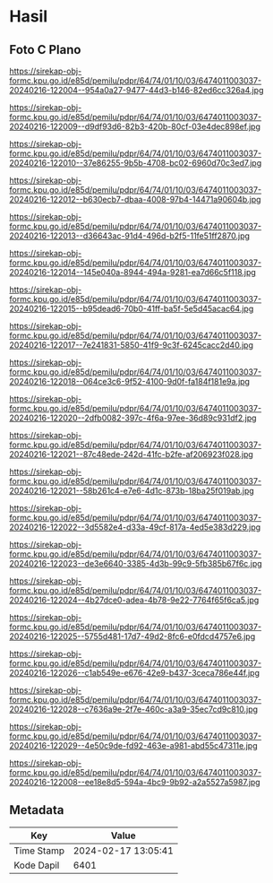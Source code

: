 # Hasil

## Foto C Plano

https://sirekap-obj-formc.kpu.go.id/e85d/pemilu/pdpr/64/74/01/10/03/6474011003037-20240216-122004--954a0a27-9477-44d3-b146-82ed6cc326a4.jpg

https://sirekap-obj-formc.kpu.go.id/e85d/pemilu/pdpr/64/74/01/10/03/6474011003037-20240216-122009--d9df93d6-82b3-420b-80cf-03e4dec898ef.jpg

https://sirekap-obj-formc.kpu.go.id/e85d/pemilu/pdpr/64/74/01/10/03/6474011003037-20240216-122010--37e86255-9b5b-4708-bc02-6960d70c3ed7.jpg

https://sirekap-obj-formc.kpu.go.id/e85d/pemilu/pdpr/64/74/01/10/03/6474011003037-20240216-122012--b630ecb7-dbaa-4008-97b4-14471a90604b.jpg

https://sirekap-obj-formc.kpu.go.id/e85d/pemilu/pdpr/64/74/01/10/03/6474011003037-20240216-122013--d36643ac-91d4-496d-b2f5-11fe51ff2870.jpg

https://sirekap-obj-formc.kpu.go.id/e85d/pemilu/pdpr/64/74/01/10/03/6474011003037-20240216-122014--145e040a-8944-494a-9281-ea7d66c5f118.jpg

https://sirekap-obj-formc.kpu.go.id/e85d/pemilu/pdpr/64/74/01/10/03/6474011003037-20240216-122015--b95dead6-70b0-41ff-ba5f-5e5d45acac64.jpg

https://sirekap-obj-formc.kpu.go.id/e85d/pemilu/pdpr/64/74/01/10/03/6474011003037-20240216-122017--7e241831-5850-41f9-9c3f-6245cacc2d40.jpg

https://sirekap-obj-formc.kpu.go.id/e85d/pemilu/pdpr/64/74/01/10/03/6474011003037-20240216-122018--064ce3c6-9f52-4100-9d0f-fa184f181e9a.jpg

https://sirekap-obj-formc.kpu.go.id/e85d/pemilu/pdpr/64/74/01/10/03/6474011003037-20240216-122020--2dfb0082-397c-4f6a-97ee-36d89c931df2.jpg

https://sirekap-obj-formc.kpu.go.id/e85d/pemilu/pdpr/64/74/01/10/03/6474011003037-20240216-122021--87c48ede-242d-41fc-b2fe-af206923f028.jpg

https://sirekap-obj-formc.kpu.go.id/e85d/pemilu/pdpr/64/74/01/10/03/6474011003037-20240216-122021--58b261c4-e7e6-4d1c-873b-18ba25f019ab.jpg

https://sirekap-obj-formc.kpu.go.id/e85d/pemilu/pdpr/64/74/01/10/03/6474011003037-20240216-122022--3d5582e4-d33a-49cf-817a-4ed5e383d229.jpg

https://sirekap-obj-formc.kpu.go.id/e85d/pemilu/pdpr/64/74/01/10/03/6474011003037-20240216-122023--de3e6640-3385-4d3b-99c9-5fb385b67f6c.jpg

https://sirekap-obj-formc.kpu.go.id/e85d/pemilu/pdpr/64/74/01/10/03/6474011003037-20240216-122024--4b27dce0-adea-4b78-9e22-7764f65f6ca5.jpg

https://sirekap-obj-formc.kpu.go.id/e85d/pemilu/pdpr/64/74/01/10/03/6474011003037-20240216-122025--5755d481-17d7-49d2-8fc6-e0fdcd4757e6.jpg

https://sirekap-obj-formc.kpu.go.id/e85d/pemilu/pdpr/64/74/01/10/03/6474011003037-20240216-122026--c1ab549e-e676-42e9-b437-3ceca786e44f.jpg

https://sirekap-obj-formc.kpu.go.id/e85d/pemilu/pdpr/64/74/01/10/03/6474011003037-20240216-122028--c7636a9e-2f7e-460c-a3a9-35ec7cd9c810.jpg

https://sirekap-obj-formc.kpu.go.id/e85d/pemilu/pdpr/64/74/01/10/03/6474011003037-20240216-122029--4e50c9de-fd92-463e-a981-abd55c47311e.jpg

https://sirekap-obj-formc.kpu.go.id/e85d/pemilu/pdpr/64/74/01/10/03/6474011003037-20240216-122008--ee18e8d5-594a-4bc9-9b92-a2a5527a5987.jpg


## Metadata

| Key        | Value               |
| ---------- | ------------------- |
| Time Stamp | 2024-02-17 13:05:41 |
| Kode Dapil | 6401                |



